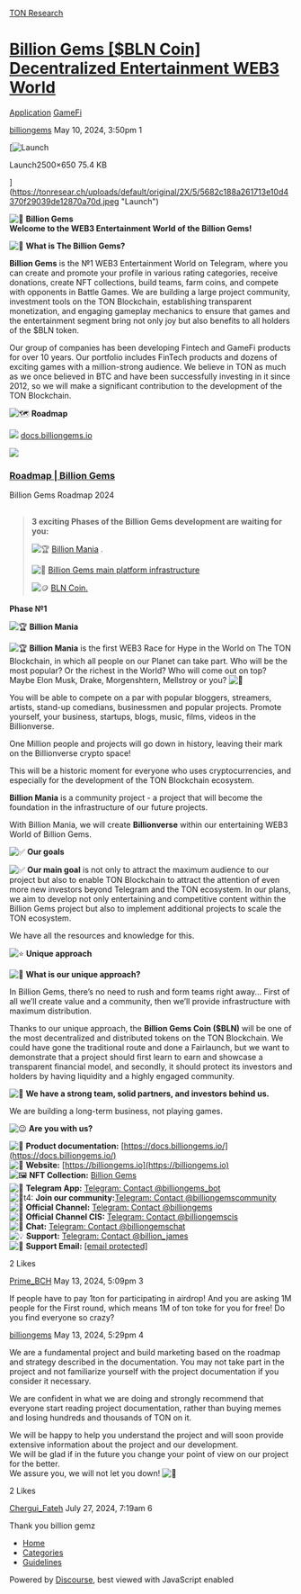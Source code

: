 [TON Research](/)

# [Billion Gems \[$BLN Coin\] Decentralized Entertainment WEB3 World](/t/billion-gems-bln-coin-decentralized-entertainment-web3-world/16897)

[Application](/c/application/gamefi/35)  [GameFi](/c/application/gamefi/35) 

    

[billiongems](https://tonresear.ch/u/billiongems)   May 10, 2024, 3:50pm  1

[![Launch](https://tonresear.ch/uploads/default/optimized/2X/5/5682c188a261713e10d4370f29039de12870a70d_2_690x179.jpeg)

Launch2500×650 75.4 KB

](https://tonresear.ch/uploads/default/original/2X/5/5682c188a261713e10d4370f29039de12870a70d.jpeg "Launch")

![:gem:](https://tonresear.ch/images/emoji/twitter/gem.png?v=12 ":gem:") **Billion Gems**  
**Welcome to the WEB3 Entertainment World of the Billion Gems!**

![:gem:](https://tonresear.ch/images/emoji/twitter/gem.png?v=12 ":gem:") **What is The Billion Gems?**

**Billion Gems** is the №1 WEB3 Entertainment World on Telegram, where you can create and promote your profile in various rating categories, receive donations, create NFT collections, build teams, farm coins, and compete with opponents in Battle Games. We are building a large project community, investment tools on the TON Blockchain, establishing transparent monetization, and engaging gameplay mechanics to ensure that games and the entertainment segment bring not only joy but also benefits to all holders of the $BLN token.

Our group of companies has been developing Fintech and GameFi products for over 10 years. Our portfolio includes FinTech products and dozens of exciting games with a million-strong audience. We believe in TON as much as we once believed in BTC and have been successfully investing in it since 2012, so we will make a significant contribution to the development of the TON Blockchain.

![:world_map:](https://tonresear.ch/images/emoji/twitter/world_map.png?v=12 ":world_map:") **Roadmap**

![](https://tonresear.ch/uploads/default/original/2X/7/715bb7ce508f47b4f95a8d4c7648ba310c3b6f95.png) [docs.billiongems.io](https://docs.billiongems.io/billion-gems/roadmap)

![](https://tonresear.ch/uploads/default/original/2X/e/e797eab4af563a2138e4b591769656d242dde4fe.png)

### [Roadmap | Billion Gems](https://docs.billiongems.io/billion-gems/roadmap)

Billion Gems Roadmap 2024

## [](#h-1)

> **3 exciting Phases of the Billion Gems development are waiting for you:**
> 
> ![:trophy:](https://tonresear.ch/images/emoji/twitter/trophy.png?v=12 ":trophy:") [Billion Mania](https://docs.billiongems.io/billion-gems/products/billion-mania) .
> 
> ![:gem:](https://tonresear.ch/images/emoji/twitter/gem.png?v=12 ":gem:") [Billion Gems main platform infrastructure](https://docs.billiongems.io/billion-gems)
> 
> ![:coin:](https://tonresear.ch/images/emoji/twitter/coin.png?v=12 ":coin:") [BLN Coin.](https://docs.billiongems.io/billion-gems/products/bln-coin)

**Phase №1**

![:trophy:](https://tonresear.ch/images/emoji/twitter/trophy.png?v=12 ":trophy:") **Billion Mania**

![:trophy:](https://tonresear.ch/images/emoji/twitter/trophy.png?v=12 ":trophy:") **Billion Mania** is the first WEB3 Race for Hype in the World on The TON Blockchain, in which all people on our Planet can take part. Who will be the most popular? Or the richest in the World? Who will come out on top? Maybe Elon Musk, Drake, Morgenshtern, Mellstroy or you? ![:thinking:](https://tonresear.ch/images/emoji/twitter/thinking.png?v=12 ":thinking:")

You will be able to compete on a par with popular bloggers, streamers, artists, stand-up comedians, businessmen and popular projects. Promote yourself, your business, startups, blogs, music, films, videos in the Billionverse.

One Million people and projects will go down in history, leaving their mark on the Billionverse crypto space!

This will be a historic moment for everyone who uses cryptocurrencies, and especially for the development of the TON Blockchain ecosystem.

**Billion Mania** is a community project - a project that will become the foundation in the infrastructure of our future projects.

With Billion Mania, we will create **Billionverse** within our entertaining WEB3 World of Billion Gems.

![:white_check_mark:](https://tonresear.ch/images/emoji/twitter/white_check_mark.png?v=12 ":white_check_mark:") **Our goals**

![:white_check_mark:](https://tonresear.ch/images/emoji/twitter/white_check_mark.png?v=12 ":white_check_mark:") **Our main goal** is not only to attract the maximum audience to our project but also to enable TON Blockchain to attract the attention of even more new investors beyond Telegram and the TON ecosystem. In our plans, we aim to develop not only entertaining and competitive content within the Billion Gems project but also to implement additional projects to scale the TON ecosystem.

We have all the resources and knowledge for this.

![:star:](https://tonresear.ch/images/emoji/twitter/star.png?v=12 ":star:") **Unique approach**

![:thinking:](https://tonresear.ch/images/emoji/twitter/thinking.png?v=12 ":thinking:") **What is our unique approach?**

In Billion Gems, there’s no need to rush and form teams right away… First of all we’ll create value and a community, then we’ll provide infrastructure with maximum distribution.

Thanks to our unique approach, the **Billion Gems Coin ($BLN)** will be one of the most decentralized and distributed tokens on the TON Blockchain. We could have gone the traditional route and done a Fairlaunch, but we want to demonstrate that a project should first learn to earn and showcase a transparent financial model, and secondly, it should protect its investors and holders by having liquidity and a highly engaged community.

![:muscle:](https://tonresear.ch/images/emoji/twitter/muscle.png?v=12 ":muscle:") **We have a strong team, solid partners, and investors behind us.**

We are building a long-term business, not playing games.

![:wink:](https://tonresear.ch/images/emoji/twitter/wink.png?v=12 ":wink:") **Are you with us?**

![:page_with_curl:](https://tonresear.ch/images/emoji/twitter/page_with_curl.png?v=12 ":page_with_curl:") **Product documentation:** [https://docs.billiongems.io/](https://docs.billiongems.io/)  
![:link:](https://tonresear.ch/images/emoji/twitter/link.png?v=12 ":link:") **Website:** [https://billiongems.io](https://billiongems.io)  
![:framed_picture:](https://tonresear.ch/images/emoji/twitter/framed_picture.png?v=12 ":framed_picture:") **NFT Collection:** [Billion Gems](https://getgems.io/billiongems)  
![:calling:](https://tonresear.ch/images/emoji/twitter/calling.png?v=12 ":calling:") **Telegram App:** [Telegram: Contact @billiongems\_bot](https://t.me/billiongems_bot)  
![:selfie:t4:](https://tonresear.ch/images/emoji/twitter/selfie/4.png?v=12 ":selfie:t4:") **Join our community:**[Telegram: Contact @billiongemscommunity](https://t.me/billiongemscommunity)  
![:gem:](https://tonresear.ch/images/emoji/twitter/gem.png?v=12 ":gem:") **Official Channel:** [Telegram: Contact @billiongems](https://t.me/billiongems)  
![:gem:](https://tonresear.ch/images/emoji/twitter/gem.png?v=12 ":gem:") **Official Channel CIS:** [Telegram: Contact @billiongemscis](https://t.me/billiongemscis)  
![:speech_balloon:](https://tonresear.ch/images/emoji/twitter/speech_balloon.png?v=12 ":speech_balloon:") **Chat:** [Telegram: Contact @billiongemschat](https://t.me/billiongemschat)  
![:bulb:](https://tonresear.ch/images/emoji/twitter/bulb.png?v=12 ":bulb:") **Support:** [Telegram: Contact @billion\_james](https://t.me/billion_james)  
![:envelope_with_arrow:](https://tonresear.ch/images/emoji/twitter/envelope_with_arrow.png?v=12 ":envelope_with_arrow:") **Support Email:** [\[email protected\]](/cdn-cgi/l/email-protection#05767075756a777145676c69696c6a6b626068762b6c6a)

  2 Likes

[Prime\_BCH](https://tonresear.ch/u/Prime_BCH) May 13, 2024, 5:09pm  3

If people have to pay 1ton for participating in airdrop! And you are asking 1M people for the First round, which means 1M of ton toke for you for free! Do you find everyone so crazy?

 

[billiongems](https://tonresear.ch/u/billiongems) May 13, 2024, 5:29pm  4

We are a fundamental project and build marketing based on the roadmap and strategy described in the documentation. You may not take part in the project and not familiarize yourself with the project documentation if you consider it necessary.

We are confident in what we are doing and strongly recommend that everyone start reading project documentation, rather than buying memes and losing hundreds and thousands of TON on it.

We will be happy to help you understand the project and will soon provide extensive information about the project and our development.  
We will be glad if in the future you change your point of view on our project for the better.  
We assure you, we will not let you down! ![:handshake:](https://tonresear.ch/images/emoji/twitter/handshake.png?v=12 ":handshake:")

  2 Likes

[Chergui\_Fateh](https://tonresear.ch/u/Chergui_Fateh) July 27, 2024, 7:19am  6

Thank you billion gemz

 

*   [Home](/)
*   [Categories](/categories)
*   [Guidelines](/guidelines)

Powered by [Discourse](https://www.discourse.org), best viewed with JavaScript enabled